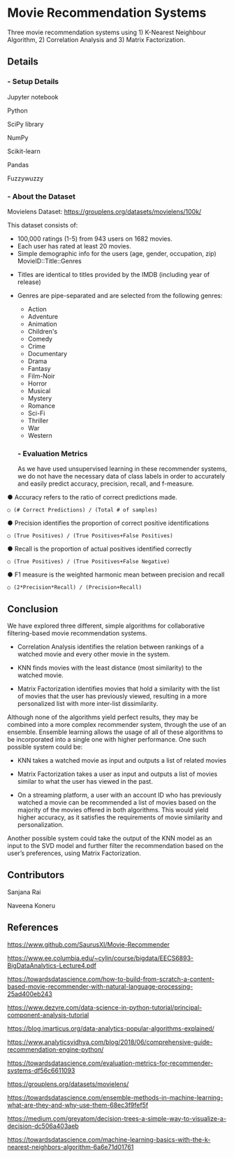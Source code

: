 # Movie Recommendation Systems
Three movie recommendation systems using 1) K-Nearest Neighbour Algorithm, 2) Correlation Analysis and 3) Matrix Factorization. 

## Details 

### - Setup Details
Jupyter notebook

Python

SciPy library

NumPy

Scikit-learn

Pandas

Fuzzywuzzy

### - About the Dataset
Movielens Dataset: https://grouplens.org/datasets/movielens/100k/

This dataset consists of:
* 100,000 ratings (1-5) from 943 users on 1682 movies.
* Each user has rated at least 20 movies.
* Simple demographic info for the users (age, gender, occupation, zip)
MovieID::Title::Genres
- Titles are identical to titles provided by the IMDB (including
year of release)
- Genres are pipe-separated and are selected from the following genres:
  * Action
  * Adventure
  * Animation
  * Children's
  * Comedy
  * Crime
  * Documentary
  * Drama
  * Fantasy
  * Film-Noir
  * Horror
  * Musical
  * Mystery
  * Romance
  * Sci-Fi
  * Thriller
  * War
  * Western
  
  ### - Evaluation Metrics
  As we have used unsupervised learning in these recommender systems, we do not have the
necessary data of class labels in order to accurately and easily predict accuracy, precision,
recall, and f-measure.

● Accuracy refers to the ratio of correct predictions made.

    ○ (# Correct Predictions) / (Total # of samples)

● Precision identifies the proportion of correct positive identifications

    ○ (True Positives) / (True Positives+False Positives)
    
● Recall is the proportion of actual positives identified correctly

    ○ (True Positives) / (True Positives+False Negative)
    
● F1 measure is the weighted harmonic mean between precision and recall

    ○ (2*Precision*Recall) / (Precision+Recall)
    
## Conclusion
We have explored three different, simple algorithms for collaborative filtering-based movie
recommendation systems. 

- Correlation Analysis identifies the relation between rankings of a
watched movie and every other movie in the system. 

- KNN finds movies with the least distance (most similarity) to the watched movie. 
- Matrix Factorization identifies movies that hold a similarity with the list of movies that the user has previously viewed, resulting in a more
personalized list with more inter-list dissimilarity.

Although none of the algorithms yield perfect results, they may be combined into a more
complex recommender system, through the use of an ensemble. Ensemble learning allows the
usage of all of these algorithms to be incorporated into a single one with higher performance.
One such possible system could be:

- KNN takes a watched movie as input and outputs a list of related movies

- Matrix Factorization takes a user as input and outputs a list of movies similar to what the
user has viewed in the past.

- On a streaming platform, a user with an account ID who has previously watched a movie
can be recommended a list of movies based on the majority of the movies offered in both
algorithms. This would yield higher accuracy, as it satisfies the requirements of movie similarity
and personalization.

Another possible system could take the output of the KNN model as an input to the SVD model
and further filter the recommendation based on the user’s preferences, using Matrix
Factorization.
  
  
## Contributors
Sanjana Rai

Naveena Koneru 

## References
https://www.github.com/SaurusXI/Movie-Recommender

https://www.ee.columbia.edu/~cylin/course/bigdata/EECS6893-BigDataAnalytics-Lecture4.pdf

https://towardsdatascience.com/how-to-build-from-scratch-a-content-based-movie-recommender-with-natural-language-processing-25ad400eb243

https://www.dezyre.com/data-science-in-python-tutorial/principal-component-analysis-tutorial

https://blog.imarticus.org/data-analytics-popular-algorithms-explained/

https://www.analyticsvidhya.com/blog/2018/06/comprehensive-guide-recommendation-engine-python/

https://towardsdatascience.com/evaluation-metrics-for-recommender-systems-df56c6611093

https://grouplens.org/datasets/movielens/

https://towardsdatascience.com/ensemble-methods-in-machine-learning-what-are-they-and-why-use-them-68ec3f9fef5f

https://medium.com/greyatom/decision-trees-a-simple-way-to-visualize-a-decision-dc506a403aeb

https://towardsdatascience.com/machine-learning-basics-with-the-k-nearest-neighbors-algorithm-6a6e71d01761


